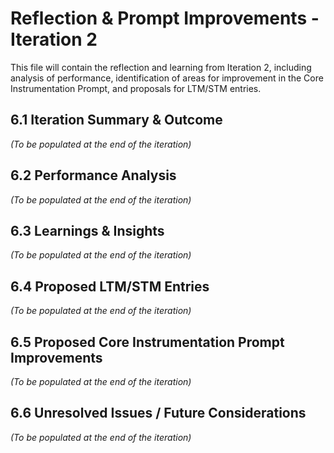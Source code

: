 # Reflection & Prompt Improvements - Iteration 2

This file will contain the reflection and learning from Iteration 2, including analysis of performance, identification of areas for improvement in the Core Instrumentation Prompt, and proposals for LTM/STM entries.

## 6.1 Iteration Summary & Outcome

*(To be populated at the end of the iteration)*

## 6.2 Performance Analysis

*(To be populated at the end of the iteration)*

## 6.3 Learnings & Insights

*(To be populated at the end of the iteration)*

## 6.4 Proposed LTM/STM Entries

*(To be populated at the end of the iteration)*

## 6.5 Proposed Core Instrumentation Prompt Improvements

*(To be populated at the end of the iteration)*

## 6.6 Unresolved Issues / Future Considerations

*(To be populated at the end of the iteration)*